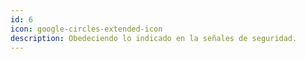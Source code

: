 ```yaml
---
id: 6
icon: google-circles-extended-icon
description: Obedeciendo lo indicado en la señales de seguridad.
---
```

